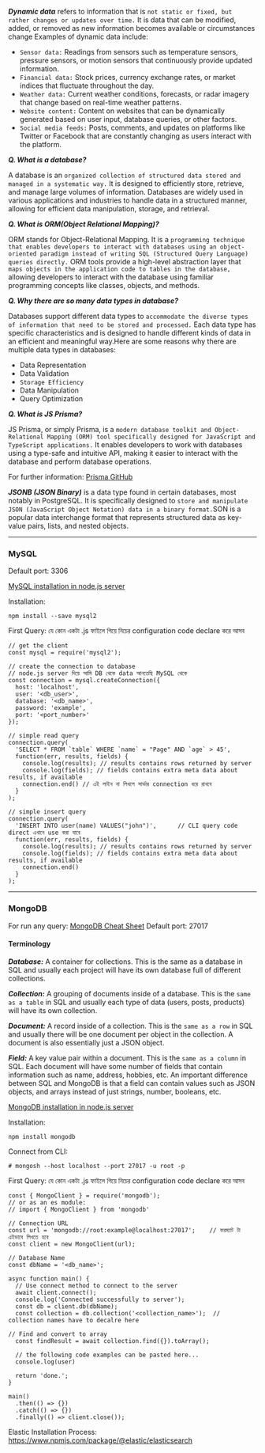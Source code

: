 _**Dynamic data**_ refers to information that is `not static or fixed, but rather changes or updates over time.` It is data that can be modified, added, or removed as new information becomes available or circumstances change
Examples of dynamic data include:

- `Sensor data:` Readings from sensors such as temperature sensors, pressure sensors, or motion sensors that continuously provide updated information.
- `Financial data:` Stock prices, currency exchange rates, or market indices that fluctuate throughout the day.
- `Weather data:` Current weather conditions, forecasts, or radar imagery that change based on real-time weather patterns.
- `Website content:` Content on websites that can be dynamically generated based on user input, database queries, or other factors.
- `Social media feeds:` Posts, comments, and updates on platforms like Twitter or Facebook that are constantly changing as users interact with the platform.

**_Q. What is a database?_** 

A database is an `organized collection of structured data stored and managed in a systematic way.` It is designed to efficiently store, retrieve, and manage large volumes of information. Databases are widely used in various applications and industries to handle data in a structured manner, allowing for efficient data manipulation, storage, and retrieval.

**_Q. What is ORM(Object Relational Mapping)?_**

ORM stands for Object-Relational Mapping. It is a `programming technique that enables developers to interact with databases using an object-oriented paradigm instead of writing SQL (Structured Query Language) queries directly.` ORM tools provide a high-level abstraction layer that `maps objects in the application code to tables in the database,` allowing developers to interact with the database using familiar programming concepts like classes, objects, and methods.

**_Q. Why there are so many data types in database?_**

Databases support different data types to `accommodate the diverse types of information that need to be stored and processed.` Each data type has specific characteristics and is designed to handle different kinds of data in an efficient and meaningful way.Here are some reasons why there are multiple data types in databases:

- Data Representation
- Data Validation
- `Storage Efficiency`
- Data Manipulation
- Query Optimization

**_Q. What is JS Prisma?_**

JS Prisma, or simply Prisma, is a `modern database toolkit and Object-Relational Mapping (ORM) tool specifically designed for JavaScript and TypeScript applications.` It enables developers to work with databases using a type-safe and intuitive API, making it easier to interact with the database and perform database operations.

For further information: [Prisma GitHub](https://github.com/prisma/prisma)

**_JSONB (JSON Binary)_** is a data type found in certain databases, most notably in PostgreSQL. It is specifically designed to `store and manipulate JSON (JavaScript Object Notation) data in a binary format.`SON is a popular data interchange format that represents structured data as key-value pairs, lists, and nested objects. 

---------------
### MySQL

Default port: 3306

[MySQL installation in node.js server](https://www.npmjs.com/package/mysql2)

Installation:
```
npm install --save mysql2
```
First Query: যে কোন একটা .js ফাইলে গিয়ে নিচের configuration code declare করে আসব 
```
// get the client
const mysql = require('mysql2');

// create the connection to database
// node.js server দিয়ে আমি DB থেকে data আনতেছি MySQL থেকে
const connection = mysql.createConnection({
  host: 'localhost',
  user: '<db_user>',
  database: '<db_name>',
  password: 'example',
  port: '<port_number>'
});

// simple read query
connection.query(
  'SELECT * FROM `table` WHERE `name` = "Page" AND `age` > 45',
  function(err, results, fields) {
    console.log(results); // results contains rows returned by server
    console.log(fields); // fields contains extra meta data about results, if available
    connection.end() // এই লাইন না লিখলে সার্ভার connection ধরে রাখবে 
  }
);

// simple insert query
connection.query(
  'INSERT INTO user(name) VALUES("john")',      // CLI query code direct এখানে use করা যাবে
  function(err, results, fields) {
    console.log(results); // results contains rows returned by server
    console.log(fields); // fields contains extra meta data about results, if available
    connection.end()
  }
);
```
--------

### MongoDB

For run any query: [MongoDB Cheat Sheet](https://www.mongodb.com/developer/products/mongodb/cheat-sheet/)
Default port: 27017

#### Terminology

**_Database:_** A container for collections. This is the same as a database in SQL and
usually each project will have its own database full of different collections.

**_Collection:_** A grouping of documents inside of a database. This is the `same as a table` in
SQL and usually each type of data (users, posts, products) will have its own
collection.

**_Document:_** A record inside of a collection. This is the `same as a row` in SQL and usually
there will be one document per object in the collection. A document is also
essentially just a JSON object.

**_Field:_** A key value pair within a document. This is the `same as a column` in SQL.
Each document will have some number of fields that contain information
such as name, address, hobbies, etc. An important difference between SQL
and MongoDB is that a field can contain values such as JSON objects, and
arrays instead of just strings, number, booleans, etc.


[MongoDB installation in node.js server](https://www.npmjs.com/package/mongodb)

Installation:
```
npm install mongodb
```

Connect from CLI:
```
# mongosh --host localhost --port 27017 -u root -p
```
First Query: যে কোন একটা .js ফাইলে গিয়ে নিচের configuration code declare করে আসব 

```
const { MongoClient } = require('mongodb');
// or as an es module:
// import { MongoClient } from 'mongodb'

// Connection URL
const url = 'mongodb://root:example@localhost:27017';    // ফরম্যাট টা এইভাবে লিখতে হবে
const client = new MongoClient(url);

// Database Name
const dbName = '<db_name>';

async function main() {
  // Use connect method to connect to the server
  await client.connect();
  console.log('Connected successfully to server');
  const db = client.db(dbName);
  const collection = db.collection('<collection_name>');  // collection names have to decalre here

// Find and convert to array
  const findResult = await collection.find({}).toArray();

  // the following code examples can be pasted here...
  console.log(user)

  return 'done.';
}

main()
  .then(() => {})
  .catch(() => {})
  .finally(() => client.close());

```


Elastic Installation Process:
https://www.npmjs.com/package/@elastic/elasticsearch


